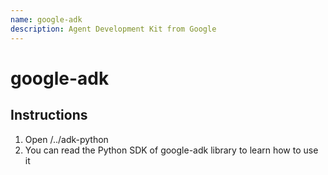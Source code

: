 ```yaml
---
name: google-adk
description: Agent Development Kit from Google
---
```


# google-adk

## Instructions
1. Open <repository root>/../adk-python
2. You can read the Python SDK of google-adk library to learn how to use it
